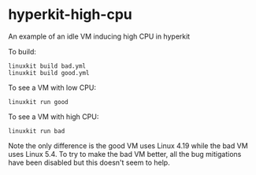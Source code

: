 # hyperkit-high-cpu
An example of an idle VM inducing high CPU in hyperkit

To build:
```
linuxkit build bad.yml
linuxkit build good.yml
```

To see a VM with low CPU:
```
linuxkit run good
```

To see a VM with high CPU:
```
linuxkit run bad
```

Note the only difference is the good VM uses Linux 4.19 while the bad VM uses Linux 5.4.
To try to make the bad VM better, all the bug mitigations have been disabled but this
doesn't seem to help.
